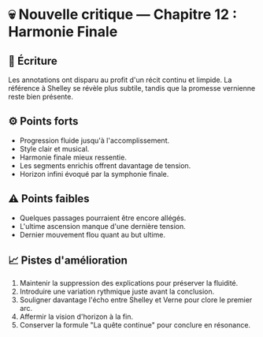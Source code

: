 # 💀 Nouvelle critique — Chapitre 12 : Harmonie Finale

## 🧠 Écriture
Les annotations ont disparu au profit d'un récit continu et limpide. La référence à Shelley se révèle plus subtile, tandis que la promesse vernienne reste bien présente.

## ⚙️ Points forts
- Progression fluide jusqu'à l'accomplissement.
- Style clair et musical.
- Harmonie finale mieux ressentie.
- Les segments enrichis offrent davantage de tension.
- Horizon infini évoqué par la symphonie finale.

## ⚠️ Points faibles
- Quelques passages pourraient être encore allégés.
- L'ultime ascension manque d'une dernière tension.
- Dernier mouvement flou quant au but ultime.

## 📈 Pistes d'amélioration
1. Maintenir la suppression des explications pour préserver la fluidité.
2. Introduire une variation rythmique juste avant la conclusion.
3. Souligner davantage l'écho entre Shelley et Verne pour clore le premier arc.
4. Affermir la vision d'horizon à la fin.
5. Conserver la formule "La quête continue" pour conclure en résonance.
